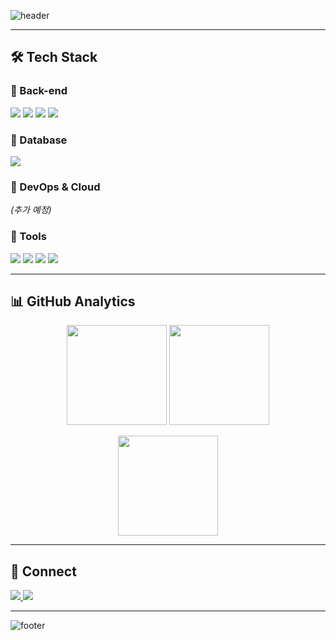 <!-- 상단 배너 -->
![header](https://capsule-render.vercel.app/api?type=waving&color=0:6a11cb,100:2575fc&height=200&section=header&text=Welcome!&fontSize=50&fontColor=ffffff&animation=fadeIn&fontAlignY=35)

---

## 🛠 Tech Stack

### 🔹 Back-end
<p>
  <img src="https://img.shields.io/badge/Java-007396?style=for-the-badge&logo=openjdk&logoColor=white"/>
  <img src="https://img.shields.io/badge/Spring-6DB33F?style=for-the-badge&logo=spring&logoColor=white"/>
  <img src="https://img.shields.io/badge/Spring%20Boot-6DB33F?style=for-the-badge&logo=springboot&logoColor=white"/>
  <img src="https://img.shields.io/badge/JPA-59666C?style=for-the-badge&logo=hibernate&logoColor=white"/>
</p>

### 🔹 Database
<p>
  <img src="https://img.shields.io/badge/H2-003545?style=for-the-badge&logo=h2&logoColor=white"/>
</p>

### 🔹 DevOps & Cloud
*(추가 예정)*

### 🔹 Tools
<p>
  <img src="https://img.shields.io/badge/Git-F05032?style=for-the-badge&logo=git&logoColor=white"/>
  <img src="https://img.shields.io/badge/GitHub-181717?style=for-the-badge&logo=github&logoColor=white"/>
  <img src="https://img.shields.io/badge/IntelliJ%20IDEA-000000?style=for-the-badge&logo=intellijidea&logoColor=white"/>
  <img src="https://img.shields.io/badge/Notion-000000?style=for-the-badge&logo=notion&logoColor=white"/>
</p>

---

## 📊 GitHub Analytics

<p align="center">
  <img src="https://github-readme-stats.vercel.app/api?username=woo6629058&show_icons=true&theme=radical" height="160"/>
  <img src="https://github-readme-streak-stats.herokuapp.com/?user=woo6629058&theme=radical" height="160"/>
</p>

<p align="center">
  <img src="https://github-readme-stats.vercel.app/api/top-langs/?username=woo6629058&layout=compact&theme=radical" height="160"/>
</p>

---

## 🤝 Connect
<p>
  <a href="mailto:woo6629058@catholic.ac.kr">
    <img src="https://img.shields.io/badge/Gmail-D14836?style=for-the-badge&logo=gmail&logoColor=white"/>
  </a>
  <a href="https://velog.io/@dev_geonwoo">
    <img src="https://img.shields.io/badge/Velog-20C997?style=for-the-badge&logo=velog&logoColor=white"/>
  </a>
</p>

---

<!-- 하단 배너 -->
![footer](https://capsule-render.vercel.app/api?type=waving&color=0:2575fc,100:6a11cb&height=120&section=footer)
